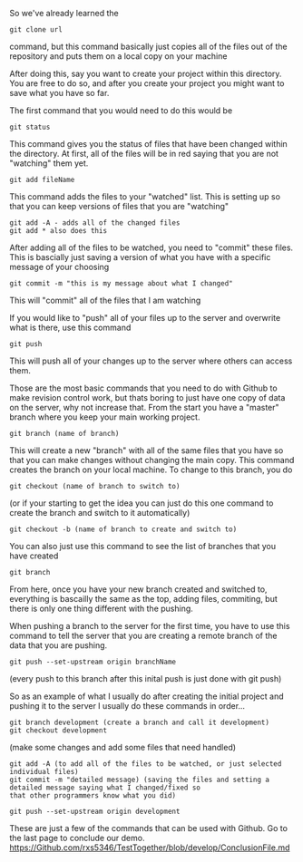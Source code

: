 So we've already learned the

    git clone url

command, but this command basically just copies all of the files out of the repository and puts them on a local copy on
your machine

After doing this, say you want to create your project within this directory.  You are free to do so, and after you
create your project you might want to save what you have so far.

The first command that you would need to do this would be

    git status

This command gives you the status of files that have been changed within the directory.  At first, all of the files
will be in red saying that you are not "watching" them yet.  

    git add fileName

This command adds the files to your "watched" list.  This is setting up so that you can keep versions of files that you
are "watching"

    git add -A - adds all of the changed files
    git add * also does this

After adding all of the files to be watched, you need to "commit" these files.  This is bascially just saving a version
of what you have with a specific message of your choosing

    git commit -m "this is my message about what I changed"

This will "commit" all of the files that I am watching

If you would like to "push" all of your files up to the server and overwrite what is there, use this command

    git push

This will push all of your changes up to the server where others can access them.

Those are the most basic commands that you need to do with Github to make revision control work, but thats boring to
just have one copy of data on the server, why not increase that. From the start you have a "master" branch where you
keep your main working project.  

    git branch (name of branch)

This will create a new "branch" with all of the same files that you have so that you can make changes without changing
the main copy.  This command creates the branch on your local machine.  To change to this branch, you do

    git checkout (name of branch to switch to)

(or if your starting to get the idea you can just do this one command to create the branch and switch to it
automatically)

    git checkout -b (name of branch to create and switch to)

You can also just use this command to see the list of branches that you have created

    git branch

From here, once you have your new branch created and switched to, everything is bascailly the same as the top, adding
files, commiting, but there is only one thing different with the pushing.  

When pushing a branch to the server for the first time, you have to use this command to tell the server that you are
creating a remote branch of the data that you are pushing.

    git push --set-upstream origin branchName

(every push to this branch after this inital push is just done with git push)

So as an example of what I usually do after creating the initial project and pushing it to the server I usually do
these commands in order...

    git branch development (create a branch and call it development)
    git checkout development
(make some changes and add some files that need handled)

    git add -A (to add all of the files to be watched, or just selected individual files)
    git commit -m "detailed message) (saving the files and setting a detailed message saying what I changed/fixed so
    that other programmers know what you did)

    git push --set-upstream origin development


These are just a few of the commands that can be used with Github. Go to the last page to conclude our demo.
https://Github.com/rxs5346/TestTogether/blob/develop/ConclusionFile.md
